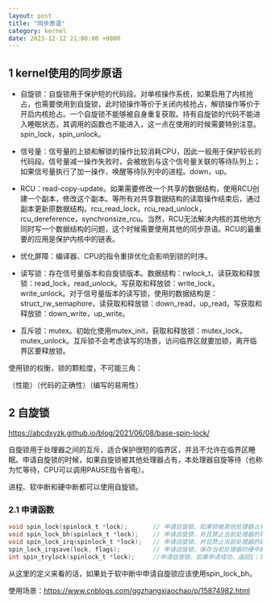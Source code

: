 ```yaml
---
layout: post
title: "同步原语"
category: kernel
date: 2023-12-12 21:00:00 +0800
---
```


## 1 kernel使用的同步原语

* 自旋锁：自旋锁用于保护短的代码段。对单核操作系统，如果启用了内核抢占，也需要使用到自旋锁，此时锁操作等价于关闭内核抢占，解锁操作等价于开启内核抢占。一个自旋锁不能够被自身重复获取。持有自旋锁的代码不能进入睡眠状态，其调用的函数也不能进入，这一点在使用的时候需要特别注意。spin_lock，spin_unlock。

* 信号量：信号量的上锁和解锁的操作比较消耗CPU，因此一般用于保护较长的代码段。信号量减一操作失败时，会被放到与这个信号量关联的等待队列上；如果信号量执行了加一操作，唤醒等待队列中的进程。down，up。

* RCU：read-copy-update。如果需要修改一个共享的数据结构，使用RCU创建一个副本，修改这个副本。等所有对共享数据结构的读取操作结束后，通过副本更新原数据结构。rcu_read_lock，rcu_read_unlock，rcu_dereference，synchronsize_rcu。当然，RCU无法解决内核的其他地方同时写一个数据结构的问题，这个时候需要使用其他的同步原语。RCU的最重要的应用是保护内核中的链表。

* 优化屏障：编译器、CPU的指令重排优化会影响到锁的时序。

* 读写锁：存在信号量版本和自旋锁版本。数据结构：rwlock_t，读获取和释放锁：read_lock，read_unlock。写获取和释放锁：write_lock，write_unlock。对于信号量版本的读写锁，使用的数据结构是：struct_rw_semaphore，读获取和释放锁：down_read，up_read。写获取和释放锁：down_write，up_write。

* 互斥锁：mutex。初始化使用mutex_init，获取和释放锁：mutex_lock，mutex_unlock。互斥锁不会考虑读写的场景，访问临界区就要加锁，离开临界区要释放锁。

使用锁的权衡，锁的颗粒度，不可能三角：

（性能）（代码的正确性）（编写的易用性）

## 2 自旋锁

<https://abcdxyzk.github.io/blog/2021/06/08/base-spin-lock/>

自旋锁用于处理器之间的互斥，适合保护很短的临界区，并且不允许在临界区睡眠。申请自旋锁的时候，如果自旋锁被其他处理器占有，本处理器自旋等待（也称为忙等待，CPU可以调用PAUSE指令省电）。

进程、软中断和硬中断都可以使用自旋锁。

### 2.1 申请函数

```c
void spin_lock(spinlock_t *lock);       // 申请自旋锁，如果锁被其他处理器占有，当前处理器自旋等待。
void spin_lock_bh(spinlock_t *lock);    // 申请自旋锁，并且禁止当前处理器的软中断。
void spin_lock_irq(spinlock_t *lock);   // 申请自旋锁，并且禁止当前处理器的硬中断。
spin_lock_irqsave(lock, flags);         // 申请自旋锁，保存当前处理器的硬中断状态，并且禁止当前处理器的硬中断。
int spin_trylock(spinlock_t *lock);     //申请自旋锁，如果申请成功，返回1；如果锁被其他处理器占有，当前处理器不等待，立即返回0。
```

从这里的定义来看的话，如果处于软中断中申请自旋锁应该使用spin_lock_bh。

使用场景：<https://www.cnblogs.com/ggzhangxiaochao/p/15874982.html>

